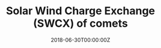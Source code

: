 ---
title: Solar Wind Charge Exchange (SWCX) of comets
summary: How can we measure solar wind in high ecliptic latitudes? It is very hard to send a satellite there, and speculation is also difficult because solar wind changes rapidly during propagation. Here come comets! Comets can reach there! The interaction SWCX between comets and solar wind can tell us a lot about solar wind, comets' coma, and even atomic physics. HKU has a great opportunity to launch a satellite to observe SWCX in EUV band. I analysed SWCX for 5 comets in X-ray band and predicted EUV spectra for the satellite design.
tags:
- Comets
- Solar System
- X-ray
date: "2018-06-30T00:00:00Z"

# Optional external URL for project (replaces project detail page).
external_link: ""

image:
  caption: Dennis Bodewits
  focal_point: Smart

links:
- icon: file-alt
  icon_pack: fas
  name: Undergrad. Thesis (Chinese)
  url: ''

- icon: file-alt
  icon_pack: fas
  name: 46p
  url: 'https://iopscience.iop.org/article/10.3847/PSJ/ac2aac'
#thesis.pdf

#url_code: ""
#url_pdf: ""
#url_slides: ""
#url_video: ""

# Slides (optional).
#   Associate this project with Markdown slides.
#   Simply enter your slide deck's filename without extension.
#   E.g. `slides = "example-slides"` references `content/slides/example-slides.md`.
#   Otherwise, set `slides = ""`.
#slides: example
---